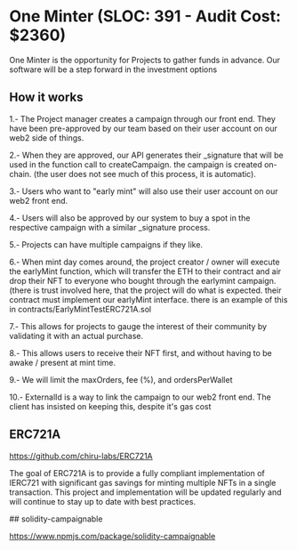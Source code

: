 # One Minter (SLOC: 391 - Audit Cost: $2360)

One Minter is the opportunity for Projects to gather funds in advance. Our software will be a step forward in the investment options

## How it works

1.- The Project manager creates a campaign through our front end. They have been pre-approved by our team based on their user account on our web2 side of things.

2.- When they are approved, our API generates their \_signature that will be used in the function call to createCampaign. the campaign is created on-chain. (the user does not see much of this process, it is automatic).

3.- Users who want to "early mint" will also use their user account on our web2 front end.

4.- Users will also be approved by our system to buy a spot in the respective campaign with a similar \_signature process.

5.- Projects can have multiple campaigns if they like.

6.- When mint day comes around, the project creator / owner will execute the earlyMint function, which will transfer the ETH to their contract and air drop their NFT to everyone who bought through the earlymint campaign. (there is trust involved here, that the project will do what is expected. their contract must implement our earlyMint interface. there is an example of this in contracts/EarlyMintTestERC721A.sol

7.- This allows for projects to gauge the interest of their community by validating it with an actual purchase.

8.- This allows users to receive their NFT first, and without having to be awake / present at mint time.

9.- We will limit the maxOrders, fee (%), and ordersPerWallet

10.- ExternalId is a way to link the campaign to our web2 front end. The client has insisted on keeping this, despite it's gas cost

## ERC721A

https://github.com/chiru-labs/ERC721A

The goal of ERC721A is to provide a fully compliant implementation of IERC721 with significant gas savings for minting multiple NFTs in a single transaction. This project and implementation will be updated regularly and will continue to stay up to date with best practices.

## solidity-campaignable

https://www.npmjs.com/package/solidity-campaignable
